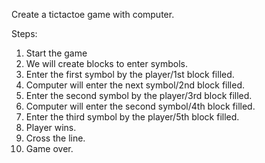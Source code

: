 Create a tictactoe game with computer.

Steps:
1. Start the game
2. We will create blocks to enter symbols.
3. Enter the first symbol by the player/1st block filled.
4. Computer will enter the next symbol/2nd block filled.
5. Enter the second symbol by the player/3rd block filled.
6. Computer will enter the second symbol/4th block filled.
7. Enter the third symbol by the player/5th block filled.
8. Player wins.
9. Cross the line.
10. Game over.
